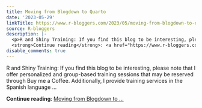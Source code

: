 ```yaml
---
title: Moving from Blogdown to Quarto
date: '2023-05-29'
linkTitle: https://www.r-bloggers.com/2023/05/moving-from-blogdown-to-quarto/
source: R-bloggers
description: |-
  <p>R and Shiny Training: If you find this blog to be interesting, please note that I offer personalized and group-based training sessions that may be reserved through Buy me a Coffee. Additionally, I provide training services in the Spanish language ...</p>
  <strong>Continue reading</strong>: <a href="https://www.r-bloggers.com/2023/05/moving-from-blogdown-to-quarto/">Moving from Blogdown to ...
disable_comments: true
---
```

<p>R and Shiny Training: If you find this blog to be interesting, please note that I offer personalized and group-based training sessions that may be reserved through Buy me a Coffee. Additionally, I provide training services in the Spanish language ...</p>
<strong>Continue reading</strong>: <a href="https://www.r-bloggers.com/2023/05/moving-from-blogdown-to-quarto/">Moving from Blogdown to ...